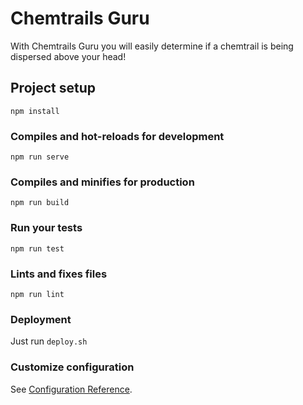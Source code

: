 # Chemtrails Guru

With Chemtrails Guru you will easily determine if a chemtrail is being dispersed above your head!

## Project setup

```
npm install
```

### Compiles and hot-reloads for development

```
npm run serve
```

### Compiles and minifies for production

```
npm run build
```

### Run your tests

```
npm run test
```

### Lints and fixes files

```
npm run lint
```

### Deployment

Just run `deploy.sh`

### Customize configuration

See [Configuration Reference](https://cli.vuejs.org/config/).
